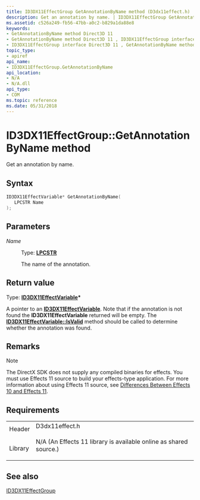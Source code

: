 ```yaml
---
title: ID3DX11EffectGroup GetAnnotationByName method (D3dx11effect.h)
description: Get an annotation by name. | ID3DX11EffectGroup GetAnnotationByName method (D3dx11effect.h)
ms.assetid: c526a249-fb56-47bb-a0c2-b829a1da88e8
keywords:
- GetAnnotationByName method Direct3D 11
- GetAnnotationByName method Direct3D 11 , ID3DX11EffectGroup interface
- ID3DX11EffectGroup interface Direct3D 11 , GetAnnotationByName method
topic_type:
- apiref
api_name:
- ID3DX11EffectGroup.GetAnnotationByName
api_location:
- N/A
- N/A.dll
api_type:
- COM
ms.topic: reference
ms.date: 05/31/2018
---
```


# ID3DX11EffectGroup::GetAnnotationByName method

Get an annotation by name.

## Syntax


```C++
ID3DX11EffectVariable* GetAnnotationByName(
   LPCSTR Name
);
```



## Parameters

<dl> <dt>

*Name* 
</dt> <dd>

Type: **[**LPCSTR**](/windows/desktop/WinProg/windows-data-types)**

The name of the annotation.

</dd> </dl>

## Return value

Type: **[**ID3DX11EffectVariable**](id3dx11effectvariable.md)\***

A pointer to an [**ID3DX11EffectVariable**](id3dx11effectvariable.md). Note that if the annotation is not found the **ID3DX11EffectVariable** returned will be empty. The [**ID3DX11EffectVariable::IsValid**](id3dx11effectvariable-isvalid.md) method should be called to determine whether the annotation was found.

## Remarks

> [!Note]  
> The DirectX SDK does not supply any compiled binaries for effects. You must use Effects 11 source to build your effects-type application. For more information about using Effects 11 source, see [Differences Between Effects 10 and Effects 11](d3d11-graphics-programming-guide-effects-differences.md).

 

## Requirements



|                    |                                                                                                                                              |
|--------------------|----------------------------------------------------------------------------------------------------------------------------------------------|
| Header<br/>  | <dl> <dt>D3dx11effect.h</dt> </dl>                                                    |
| Library<br/> | <dl> <dt>N/A (An Effects 11 library is available online as shared source.)</dt> </dl> |



## See also

<dl> <dt>

[ID3DX11EffectGroup](id3dx11effectgroup.md)
</dt> </dl>

 

